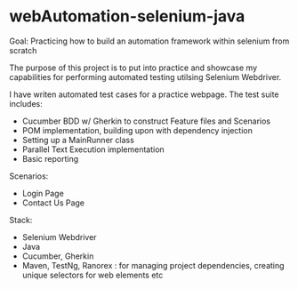 # webAutomation-selenium-java
Goal: Practicing how to build an automation framework within selenium from scratch

The purpose of this project is to put into practice and showcase my capabilities for performing automated testing utilsing Selenium Webdriver.

I have writen automated test cases for a practice webpage. 
The test suite includes:
- Cucumber BDD w/ Gherkin to construct Feature files and Scenarios
- POM implementation, building upon with dependency injection
- Setting up a MainRunner class
- Parallel Text Execution implementation
- Basic reporting

Scenarios:
- Login Page
- Contact Us Page 

Stack:
- Selenium Webdriver
- Java
- Cucumber, Gherkin
- Maven, TestNg, Ranorex : for managing project dependencies, creating unique selectors for web elements etc
